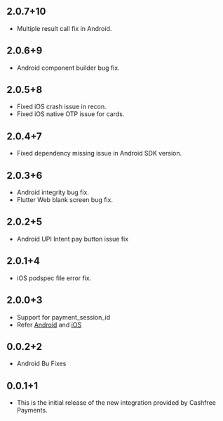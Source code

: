 ## 2.0.7+10

* Multiple result call fix in Android.

## 2.0.6+9

* Android component builder bug fix.

## 2.0.5+8

* Fixed iOS crash issue in recon.
* Fixed iOS native OTP issue for cards.

## 2.0.4+7

* Fixed dependency missing issue in Android SDK version.

## 2.0.3+6

* Android integrity bug fix.
* Flutter Web blank screen bug fix.

## 2.0.2+5

* Android UPI Intent pay button issue fix

## 2.0.1+4

* iOS podspec file error fix.

## 2.0.0+3

* Support for payment_session_id
* Refer [Android](https://docs.cashfree.com/docs/android-changelog) and [iOS](https://docs.cashfree.com/docs/ios-changelog)

## 0.0.2+2

* Android Bu Fixes


## 0.0.1+1

* This is the initial release of the new integration provided by Cashfree Payments.
